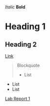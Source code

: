 *Italic*
**Bold**
# Heading 1
## Heading 2
[Link](https://sites.google.com/eng.ucsd.edu/cse-15l-spring-2022/home?authuser=0)
> Blockquote
> * List
* List
* List

[Lab Report 1](https://<your-username>.github.io/<your-lab-reports-repo>/lab-report-1-week-2.html)
